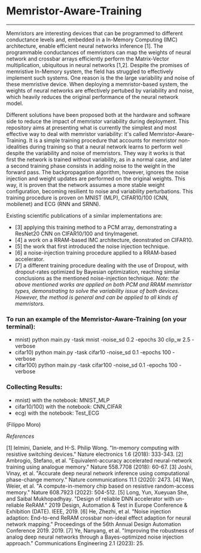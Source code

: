# Memristor-Aware-Training
---

Memristors are interesting devices that can be programmed to different conductance levels and, embedded in a In-Memory Computing (IMC) architecture, enable efficient neural networks inference [1]. 
The programmable conductances of memristors can map the weights of neural network and crossbar arrays efficiently perform the Matrix-Vector multiplication, ubiquitous in neural networks [1,2].
Despite the promises of memristive In-Memory system, the field has struggled to effectively implement such systems.
One reason is the the large variability and noise of these memristive device.
When deploying a memristor-based system, the weights of neural networks are effectively pertubed by variability and noise, which heavily reduces the original performance of the neural network model.

Different solutions have been proposed both at the hardware and software side to reduce the impact of memristor variability during deployment. 
This repository aims at presenting what is currently the simplest and most effective way to deal with memristor variability: it's called Memristor-Aware-Training.
It is a simple training procedure that accounts for memristor non-idealities during training so that a neural network learns to perform well despite the variability and noise of memristors.
They way it works is that first the network is trained without variability, as in a normal case, and later a second training phase consists in adding noise to the weight in the forward pass. The backpropagation algorithm, however, ignores the noise injection and weight updates are performed on the original weights.
This way, it is proven that the network assumes a more stable weight configuration, becoming resilient to noise and variability perturbations.
This training procedure is proven on MNIST (MLP), CIFAR10/100 (CNN, mobilenet) and ECG (RNN and SRNN).

Existing scientific publications of a similar implementations are:
- [3] applying this training method to a PCM array, demonstrating a ResNet20 CNN on CIFAR10/100 and tinyImagenet.
- [4] a work on a RRAM-based IMC architecture, deonstrated on CIFAR10.
- [5] the work that first introduced the noise injection technique.
- [6] a noise-injection training procedure applied to a RRAM-based accelerator.
- [7] a different training procedure dealing with the use of Dropout, with dropout-rates optimized by Bayesian optimization, reaching similar conclusions as the mentioned noise-injection technique.
*Note: the above mentioned works are applied on both PCM and RRAM memristor types, demonstrating to solve the variability issue of both devices. However, the method is general and can be applied to all kinds of memristors.*


### To run an example of the Memristor-Aware-Training (on your terminal):
- mnist) python main.py -task mnist -noise_sd 0.2 -epochs 30 clip_w 2.5 -verbose
- cifar10) python main.py -task cifar10 -noise_sd 0.1 -epochs 100 -verbose
- cifar100) python main.py -task cifar100 -noise_sd 0.1 -epochs 100 -verbose

### Collecting Results:
- mnist) with the notebook: MNIST_MLP
- cifar10/100) with the notebook: CNN_CIFAR
- ecg) with the notebook: Test_ECG

(Filippo Moro)

*References*

[1] Ielmini, Daniele, and H-S. Philip Wong. "In-memory computing with resistive switching devices." Nature electronics 1.6 (2018): 333-343.
[2] Ambrogio, Stefano, et al. "Equivalent-accuracy accelerated neural-network training using analogue memory." Nature 558.7708 (2018): 60-67.
[3] Joshi, Vinay, et al. "Accurate deep neural network inference using computational phase-change memory." Nature communications 11.1 (2020): 2473.
[4] Wan, Weier, et al. "A compute-in-memory chip based on resistive random-access memory." Nature 608.7923 (2022): 504-512.
[5] Long, Yun, Xueyuan She, and Saibal Mukhopadhyay. "Design of reliable DNN accelerator with un-reliable ReRAM." 2019 Design, Automation & Test in Europe Conference & Exhibition (DATE). IEEE, 2019.
[6] He, Zhezhi, et al. "Noise injection adaption: End-to-end ReRAM crossbar non-ideal effect adaption for neural network mapping." Proceedings of the 56th Annual Design Automation Conference 2019. 2019.
[7] Ye, Nanyang, et al. "Improving the robustness of analog deep neural networks through a Bayes-optimized noise injection approach." Communications Engineering 2.1 (2023): 25.

